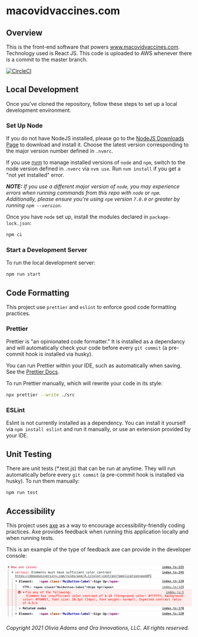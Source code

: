 # macovidvaccines.com

## Overview

This is the front-end software that powers www.macovidvaccines.com. Technology used is React JS. This code is uploaded to AWS whenever there is a commit to the master branch.

[![CircleCI](https://circleci.com/gh/livgust/macovidvaccines.com.svg?style=svg)](https://circleci.com/gh/livgust/macovidvaccines.com)

## Local Development

Once you've cloned the repository, follow these steps to set up a local development environment.

### Set Up Node

If you do not have NodeJS installed, please go to the [NodeJS Downloads Page](https://nodejs.org/en/download/) to download and install it. Choose the latest version corresponding to the major version number defined in `.nvmrc`.

If you use [nvm](https://github.com/nvm-sh/nvm) to manage installed versions of `node` and `npm`, switch to the node version defined in `.nvmrc` via `nvm use`. Run `nvm install` if you get a "not yet installed" error.

_**NOTE:** If you use a different major version of `node`, you may experience errors when running commands from this repo with `node` or `npm`. Additionally, please ensure you're using `npm` version `7.0.0` or greater by running `npm --version`._

Once you have `node` set up, install the modules declared in `package-lock.json`:

```sh
npm ci
```

### Start a Development Server

To run the local development server:

```sh
npm run start
```

## Code Formatting

This project use `prettier` and `eslint` to enforce good code formatting practices.

### Prettier

Prettier is "an opinionated code formatter." It is installed as a dependancy and will automatically check your code before every `git commit` (a pre-commit hook is installed via husky).

You can run Prettier within your IDE, such as automatically when saving. See the [Prettier Docs](https://prettier.io/docs/en/index.html).

To run Prettier manually, which will rewrite your code in its style:

```sh
npx prettier --write ./src
```

### ESLint

Eslint is not currently installed as a dependency. You can install it yourself via `npm install eslint` and run it manually, or use an extension provided by your IDE.

## Unit Testing

There are unit tests (\*.test.js) that can be run at anytime. They will run automatically before every `git commit` (a pre-commit hook is installed via husky). To run them manually:

```sh
npm run test
```

## Accessibility

This project uses [axe](https://www.npmjs.com/package/@axe-core/react) as a way to encourage accessibility-friendly coding practices. Axe provides feedback when running this application locally and when running tests.

This is an example of the type of feedback axe can provide in the developer console:

![axe sample report](axe-sample-report.png)

###### Copyright 2021 Olivia Adams and Ora Innovations, LLC. All rights reserved.
